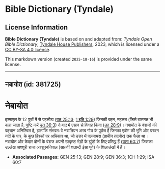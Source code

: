 # Bible Dictionary (Tyndale)

## License Information

**Bible Dictionary (Tyndale)** is based on and adapted from: _Tyndale Open Bible Dictionary_, [Tyndale House Publishers](https://tyndaleopenresources.com/), 2023, which is licensed under a [CC BY-SA 4.0 license](https://creativecommons.org/licenses/by-sa/4.0/legalcode.en).

This markdown version (created `2025-10-16`) is provided under the same license.



--------------------------------

## नबायोत (id: 381725)

नेबायोत
=======

इश्माएल के 12 पुत्रों में से पहलौठा ([उत 25:13](https://ref.ly/Gen25:13); [1 इति 1:29](https://ref.ly/1Chr1:29)) जिनकी बहन, महलत (जिसे बासमत भी कहा जाता है, पुष्टि करें [उत 36:3](https://ref.ly/Gen36:3)) ने बाद में एसाव से विवाह किया ([उत 28:9](https://ref.ly/Gen28:9))। नबायोत के वंशजों की पहचान अनिश्चित है, हालांकि संभवतः वे नबातियन अरब गोत्र के पूर्वज हैं जिनका एदोम की भूमि और यरदन नदी के पार, के कुछ हिस्सों पर अधिकार था, जो उत्तर में पलमायरा (प्राचीन तदमोर) तक फैला था। नबायोत और केदार दोनों के वंशज अपनी उत्कृष्ट भेड़ों के झुंडों के लिए प्रसिद्ध हैं ([यशा 60:7](https://ref.ly/Isa60:7)) जिसका उल्लेख अश्शूरी राजा अश्शुरबनिपाल (सातवीं शताब्दी ईसा पूर्व) के शिलालेखों में हैं।

* **Associated Passages:** GEN 25:13; GEN 28:9; GEN 36:3; 1CH 1:29; ISA 60:7

